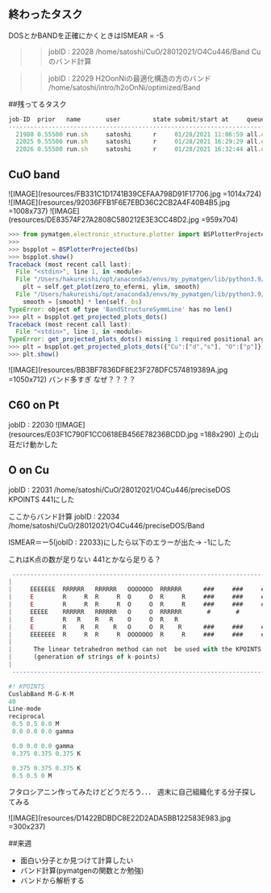 ## 終わったタスク
DOSとかBANDを正確にかくときはISMEAR = -5
>>jobID : 22028
/home/satoshi/CuO/28012021/O4Cu446/Band
Cuのバンド計算

>>jobID : 22029
H2OonNiの最適化構造の方のバンド
/home/satoshi/intro/h2oOnNi/optimized/Band

##残ってるタスク

```js
job-ID  prior   name       user         state submit/start at     queue                          jclass                         slots ja-task-ID
------------------------------------------------------------------------------------------------------------------------------------------------
  21980 0.55500 run.sh     satoshi      r     01/28/2021 11:06:59 all.q@whisky03.local                                             48
  22025 0.55500 run.sh     satoshi      r     01/28/2021 16:29:29 all.q@whisky24.local                                             48
  22026 0.55500 run.sh     satoshi      r     01/28/2021 16:32:44 all.q@whisky30.local                                             48
```



## CuO band
![IMAGE](resources/FB331C1D1741B39CEFAA798D91F17706.jpg =1014x724)
![IMAGE](resources/92036FFB1F6E7EBD36C2CB2A4F40B4B5.jpg =1008x737)
![IMAGE](resources/DE83574F27A2808C580212E3E3CC48D2.jpg =959x704)

```js
>>> from pymatgen.electronic_structure.plotter import BSPlotterProjected
>>>
>>> bspplot = BSPlotterProjected(bs)
>>> bspplot.show()
Traceback (most recent call last):
  File "<stdin>", line 1, in <module>
  File "/Users/hakureishi/opt/anaconda3/envs/my_pymatgen/lib/python3.9/site-packages/pymatgen/electronic_structure/plotter.py", line 778, in show
    plt = self.get_plot(zero_to_efermi, ylim, smooth)
  File "/Users/hakureishi/opt/anaconda3/envs/my_pymatgen/lib/python3.9/site-packages/pymatgen/electronic_structure/plotter.py", line 631, in get_plot
    smooth = [smooth] * len(self._bs)
TypeError: object of type 'BandStructureSymmLine' has no len()
>>> plt = bspplot.get_projected_plots_dots()
Traceback (most recent call last):
  File "<stdin>", line 1, in <module>
TypeError: get_projected_plots_dots() missing 1 required positional argument: 'dictio'
>>> plt = bspplot.get_projected_plots_dots({"Cu":["d","s"], "O":["p"]})
>>> plt.show()
```

![IMAGE](resources/BB3BF7836DF8E23F278DFC574819389A.jpg =1050x712)
バンド多すぎ
なぜ？？？？



## C60 on Pt
jobID : 22030
![IMAGE](resources/E03F1C790F1CC0618EB456E78236BCDD.jpg =188x290)
上の山荘だけ動かした

## O on Cu 
jobID : 22031
/home/satoshi/CuO/28012021/O4Cu446/preciseDOS
KPOINTS 441にした

ここからバンド計算
jobID : 22034
/home/satoshi/CuO/28012021/O4Cu446/preciseDOS/Band

ISMEAR＝ー5(jobID : 22033)にしたら以下のエラーが出た-> -1にした

これはK点の数が足りない
441とかなら足りる？



```js
 -----------------------------------------------------------------------------
|                                                                             |
|     EEEEEEE  RRRRRR   RRRRRR   OOOOOOO  RRRRRR      ###     ###     ###     |
|     E        R     R  R     R  O     O  R     R     ###     ###     ###     |
|     E        R     R  R     R  O     O  R     R     ###     ###     ###     |
|     EEEEE    RRRRRR   RRRRRR   O     O  RRRRRR       #       #       #      |
|     E        R   R    R   R    O     O  R   R                               |
|     E        R    R   R    R   O     O  R    R      ###     ###     ###     |
|     EEEEEEE  R     R  R     R  OOOOOOO  R     R     ###     ###     ###     |
|                                                                             |
|      The linear tetrahedron method can not  be used with the KPOINTS file   |
|      (generation of strings of k-points)                                    |
|                                                                             |
 -----------------------------------------------------------------------------
```

```js
#! KPOINTS
CuslabBand M-G-K-M
40
Line-mode
reciprocal
 0.5 0.5 0.0 M
 0.0 0.0 0.0 gamma

 0.0 0.0 0.0 gamma
 0.375 0.375 0.375 K

 0.375 0.375 0.375 K
 0.5 0.5 0 M
```





フタロシアニン作ってみたけどどうだろう．．．
週末に自己組織化する分子探してみる

![IMAGE](resources/D1422BDBDC8E22D2ADA5BB122583E983.jpg =300x237)





##来週

- 面白い分子とか見つけて計算したい
- バンド計算(pymatgenの関数とか勉強)
- バンドから解析する